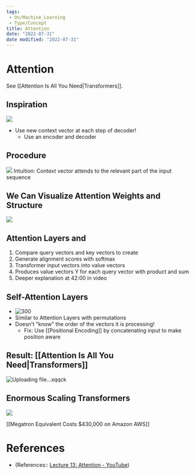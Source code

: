 ```yaml
---
tags:
 - On/Machine_Learning
 - Type/Concept
title: Attention
date: "2022-07-31"
date modified: "2022-07-31"
---
```


# Attention
See [[Attention Is All You Need|Transformers]].

## Inspiration
![](https://i.imgur.com/yAhPSlq.png)

- Use new context vector at each step of decoder!
	- Use an encoder and decoder

## Procedure
![](https://i.imgur.com/fPUWrCr.png)
Intuition: Context vector attends to the relevant part of the input sequence

## We Can Visualize Attention Weights and Structure
![](https://i.imgur.com/r3UVrca.png)

## Attention Layers and
1. Compare query vectors and key vectors to create
2. Generate alignment scores with softmax
3. Transformer input vectors into value vectors
4. Produces value vectors Y for each query vector with product and sum
5. Deeper explanation at 42:00 in video

## Self-Attention Layers
- ![300](https://i.imgur.com/FIUoDpR.png)
- Similar to Attention Layers with permutations
- Doesn't "know" the order of the vectors it is processing!
	- Fix: Use [[Positional Encoding]] by concatenating input to make position aware

## Result: [[Attention Is All You Need|Transformers]]
![Uploading file…xqqck]()

## Enormous Scaling Transformers
![](https://i.imgur.com/9JorzeU.png)

[[Megatron Equivalent Costs $430,000 on Amazon AWS]]

# References
- (References:: [Lecture 13: Attention - YouTube](https://www.youtube.com/watch?v=YAgjfMR9R_M&list=PL5-TkQAfAZFbzxjBHtzdVCWE0Zbhomg7r&index=13))

